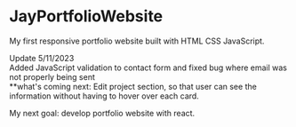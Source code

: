 # JayPortfolioWebsite

My first responsive portfolio website built with HTML CSS JavaScript.

<div>
Update 5/11/2023
<br/>
Added JavaScript validation to contact form and fixed bug where email was not properly being sent
<br/>
**what's coming next: Edit project section, so that user can see the information without having to hover over each card.
</div>

My next goal: develop portfolio website with react.
